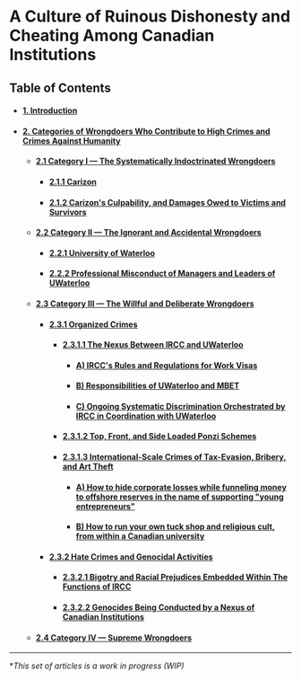 # A Culture of Ruinous Dishonesty and Cheating Among Canadian Institutions

## Table of Contents
<div id="user-content-toc">
<ul>
<li><h4><a href="./01-0.md#1-introduction">1. Introduction</a></h4></li>

<li><h4><a href="./02-0.md#2-categories-of-wrongdoers-who-contribute-to-high-crimes-and-crimes-against-humanity">2. Categories of Wrongdoers Who Contribute to High Crimes and Crimes Against Humanity</a></h4></li>

<ul>
 <li><h4><a href="./02-1.md#21-category-i--the-systematically-indoctrinated-wrongdoers">2.1 Category I — The Systematically Indoctrinated Wrongdoers</a></h4></li>
 
 <ul>
  <li><h4><a href="./02-1-1.md#211-carizon">2.1.1 Carizon</a></h4></li>

  <li><h4><a href="./02-1-2.md#212-carizons-culpability-and-damages-owed-to-victims-and-survivors">2.1.2 Carizon's Culpability, and Damages Owed to Victims and Survivors</a></h4></li>
 </ul>
 
 <li><h4><a href="./02-2.md#22-category-ii--the-ignorant-and-accidental-wrongdoers">2.2 Category II — The Ignorant and Accidental Wrongdoers</a></h4></li>
 
 <ul>
  <li><h4><a href="./02-2-1.md#221-university-of-waterloo">2.2.1 University of Waterloo</a></h4></li>
  
  <li><h4><a href="./02-2-2.md#222-professional-misconduct-of-managers-and-leaders-of-uwaterloo">2.2.2 Professional Misconduct of Managers and Leaders of UWaterloo</a></h4></li>
 </ul>
 
 <li><h4><a href="./02-3.md#23-the-willful-and-deliberate-wrongdoers">2.3 Category III — The Willful and Deliberate Wrongdoers</a></h4></li>
 
 <ul>
  <li><h4><a href="./02-3-1.md#231-organized-crimes">2.3.1 Organized Crimes</a></h4></li>
  
  <ul>
   <li><h4><a href="./02-3-1-1.md#2311-the-nexus-between-ircc-and-uwaterloo">2.3.1.1 The Nexus Between IRCC and UWaterloo</a></h4></li>
  
  <ul>
   <li><h4><a href="./02-3-1-1.md#a-irccs-rules-and-regulations-for-work-visas">A) IRCC's Rules and Regulations for Work Visas</a></h4></li>
   
   <li><h4><a href="./02-3-1-1.md#b-responsibilities-of-uwaterloo-and-mbet">B) Responsibilities of UWaterloo and MBET</a></h4></li>
   
   <li><h4><a href="./02-3-1-1.md#c-ongoing-systematic-discrimination-orchestrated-by-ircc-in-coordination-with-uwaterloo">C) Ongoing Systematic Discrimination Orchestrated by IRCC in Coordination with UWaterloo</a></h4></li>
  </ul>
  
  <li><h4><a href="./02-3-1-2.md#2312-top-front-and-side-loaded-ponzi-schemes">2.3.1.2 Top, Front, and Side Loaded Ponzi Schemes</a></h4></li>
  
  <li><h4><a href="./02-3-1-3.md#2313-international-scale-crimes-of-tax-evasion-bribery-and-art-theft">2.3.1.3 International-Scale Crimes of Tax-Evasion, Bribery, and Art Theft</a></h4></li>
  
  <ul>
   <li><h4><a href="./02-3-1-3.md#a-how-to-hide-corporate-losses-while-funneling-money-to-offshore-reserves-in-the-name-of-supporting-young-entrepreneurs">A) How to hide corporate losses while funneling money to offshore reserves in the name of supporting "young entrepreneurs"</a></h4></li>
   
   <li><h4><a href="./02-3-1-3.md#b-how-to-run-your-own-tuck-shop-and-religious-cult-from-within-a-canadian-university">B) How to run your own tuck shop and religious cult, from within a Canadian university</a></h4></li>
  </ul>
 </ul>
 
 <li><h4><a href="./02-3-2.md#232-hate-crimes-and-genocidal-activities">2.3.2 Hate Crimes and Genocidal Activities</a></h4></li>
 
 <ul>
  <li><h4><a href="./02-3-2-1.md#2321-bigotry-and-racial-prejudices-embedded-within-the-functions-of-ircc">2.3.2.1 Bigotry and Racial Prejudices Embedded Within The Functions of IRCC</a></h4></li>
  
  <li><h4><a href="./02-3-2-2.md#2322-genocides-being-conducted-by-a-nexus-of-canadian-institutions">2.3.2.2 Genocides Being Conducted by a Nexus of Canadian Institutions</a></h4></li>
 </ul>
</ul>
 
 <li><h4><a href="./02-4.md#24-category-iv--supreme-wrongdoers">2.4 Category IV — Supreme Wrongdoers</a></h4></li>
 
</ul>
</div>

---
\**This set of articles is a work in progress (WIP)*